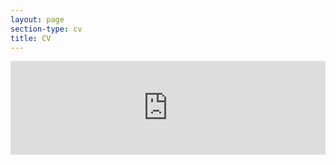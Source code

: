 ```yaml
---
layout: page
section-type: cv
title: CV
---
```

<embed src="https://braaannigan.github.io/pdfs/CV_LBrannigan_long.pdf"
type="application/pdf" width="100%" />

